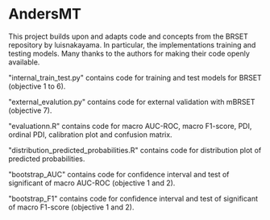# AndersMT

This project builds upon and adapts code and concepts from the BRSET repository by luisnakayama. In particular, the implementations training and testing models. Many thanks to the authors for making their code openly available.

"internal_train_test.py" contains code for training and test models for BRSET (objective 1 to 6).

"external_evalution.py" contains code for external validation with mBRSET (objective 7).

"evaluationn.R" contains code for macro AUC-ROC, macro F1-score, PDI, ordinal PDI, calibration plot and confusion matrix.

"distribution_predicted_probabilities.R" contains code for distribution plot of predicted probabilities.

"bootstrap_AUC" contains code for confidence interval and test of significant of macro AUC-ROC (objective 1 and 2).

"bootstrap_F1" contains code for confidence interval and test of significant of macro F1-score (objective 1 and 2).
